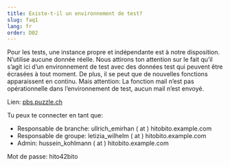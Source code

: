 ```yaml
---
title: Existe-t-il un environnement de test? 
slug: faq1
lang: fr
order: D02
---
```


Pour les tests, une instance propre et indépendante est à notre disposition. N’utilise aucune donnée réelle. Nous attirons ton attention sur le fait qu’il s’agit ici d’un environnement de test avec des données test qui peuvent être écrasées à tout moment. De plus, il se peut que de nouvelles fonctions apparaissent en continu. Mais attention: La fonction mail n’est pas opérationnelle dans l’environnement de test, aucun mail n’est envoyé.

Lien: <a href="https://pbs.puzzle.ch/" target="_blank">pbs.puzzle.ch</a>

Tu peux te connecter en tant que:

* Responsable de branche: ullrich_emirhan ( at ) hitobito.example.com
* Responsable de groupe: letizia_wilhelm ( at ) hitobito.example.com
* Admin: hussein_kohlmann ( at ) hitobito.example.com

Mot de passe: hito42bito
